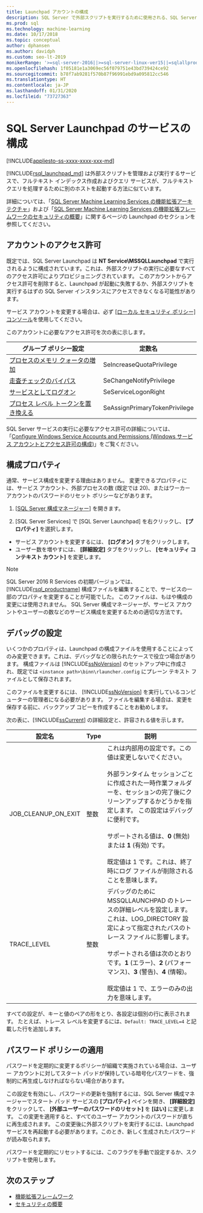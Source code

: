 ```yaml
---
title: Launchpad アカウントの構成
description: SQL Server で外部スクリプトを実行するために使用される、SQL Server Launchpad サービス アカウントを変更する方法。
ms.prod: sql
ms.technology: machine-learning
ms.date: 10/17/2018
ms.topic: conceptual
author: dphansen
ms.author: davidph
ms.custom: seo-lt-2019
monikerRange: '>=sql-server-2016||>=sql-server-linux-ver15||=sqlallproducts-allversions'
ms.openlocfilehash: 1f05181e1a3069ec56f079751e43bd739424ce92
ms.sourcegitcommit: b78f7ab9281f570b87f96991ebd9a095812cc546
ms.translationtype: HT
ms.contentlocale: ja-JP
ms.lasthandoff: 01/31/2020
ms.locfileid: "73727363"
---
```

# <a name="sql-server-launchpad-service-configuration"></a>SQL Server Launchpad のサービスの構成
[!INCLUDE[appliesto-ss-xxxx-xxxx-xxx-md](../../includes/appliesto-ss-xxxx-xxxx-xxx-md.md)]

[!INCLUDE[rsql_launchpad_md](../../includes/rsql-launchpad-md.md)] は外部スクリプトを管理および実行するサービスで、フルテキスト インデックス作成およびクエリ サービスが、フルテキスト クエリを処理するために別のホストを起動する方法に似ています。

詳細については、「[SQL Server Machine Learning Services の機能拡張アーキテクチャ](../../advanced-analytics/concepts/extensibility-framework.md#launchpad)」および「[SQL Server Machine Learning Services の機能拡張フレームワークのセキュリティの概要](../../advanced-analytics/concepts/security.md#launchpad)」に関するページの Launchpad のセクションを参照してください。

## <a name="account-permissions"></a>アカウントのアクセス許可

既定では、SQL Server Launchpad は **NT Service\MSSQLLaunchpad** で実行されるように構成されています。これは、外部スクリプトの実行に必要なすべてのアクセス許可によりプロビジョニングされています。 このアカウントからアクセス許可を削除すると、Launchpad が起動に失敗するか、外部スクリプトを実行するはずの SQL Server インスタンスにアクセスできなくなる可能性があります。

サービス アカウントを変更する場合は、必ず [[ローカル セキュリティ ポリシー] コンソール](https://docs.microsoft.com/windows/security/threat-protection/security-policy-settings/how-to-configure-security-policy-settings)を使用してください。

このアカウントに必要なアクセス許可を次の表に示します。

| グループ ポリシー設定 | 定数名 |
|----------------------|---------------|
| [プロセスのメモリ クォータの増加](https://docs.microsoft.com/windows/security/threat-protection/security-policy-settings/adjust-memory-quotas-for-a-process) | SeIncreaseQuotaPrivilege | 
| [走査チェックのバイパス](https://docs.microsoft.com/windows/security/threat-protection/security-policy-settings/bypass-traverse-checking) | SeChangeNotifyPrivilege | 
| [サービスとしてログオン](https://docs.microsoft.com/windows/security/threat-protection/security-policy-settings/log-on-as-a-service) | SeServiceLogonRight | 
| [プロセス レベル トークンを置き換える](https://docs.microsoft.com/windows/security/threat-protection/security-policy-settings/replace-a-process-level-token) | SeAssignPrimaryTokenPrivilege | 

SQL Server サービスの実行に必要なアクセス許可の詳細については、「[Configure Windows Service Accounts and Permissions (Windows サービス アカウントとアクセス許可の構成)](../../database-engine/configure-windows/configure-windows-service-accounts-and-permissions.md)」をご覧ください。

<a name="bkmk_ChangingConfig"></a> 

## <a name="configuration-properties"></a>構成プロパティ

通常、サービス構成を変更する理由はありません。 変更できるプロパティには、サービス アカウント、外部プロセスの数 (既定では 20)、またはワーカー アカウントのパスワードのリセット ポリシーなどがあります。

1. [[SQL Server 構成マネージャー](../../relational-databases/sql-server-configuration-manager.md)] を開きます。

2. [SQL Server Services] で [SQL Server Launchpad] を右クリックし、 **[プロパティ]** を選択します。
  + サービス アカウントを変更するには、 **[ログオン]** タブをクリックします。
  + ユーザー数を増やすには、 **[詳細設定]** タブをクリックし、 **[セキュリティ コンテキスト カウント]** を変更します。

> [!Note]
> SQL Server 2016 R Services の初期バージョンでは、[!INCLUDE[rsql_productname](../../includes/rsql-productname-md.md)] 構成ファイルを編集することで、サービスの一部のプロパティを変更することが可能でした。 このファイルは、もはや構成の変更には使用されません。 SQL Server 構成マネージャーが、サービス アカウントやユーザーの数などのサービス構成を変更するための適切な方法です。

## <a name="debug-settings"></a>デバッグの設定

いくつかのプロパティは、Launchpad の構成ファイルを使用することによってのみ変更できます。これは、デバッグなどの限られたケースで役立つ場合があります。 構成ファイルは [!INCLUDE[ssNoVersion](../../includes/ssnoversion-md.md)] のセットアップ中に作成され、既定では `<instance path>\binn\rlauncher.config` にプレーン テキスト ファイルとして保存されます。

このファイルを変更するには、 [!INCLUDE[ssNoVersion](../../includes/ssnoversion-md.md)] を実行しているコンピューターの管理者になる必要があります。 ファイルを編集する場合は、変更を保存する前に、バックアップ コピーを作成することをお勧めします。

次の表に、[!INCLUDE[ssCurrent](../../includes/sscurrent-md.md)] の詳細設定と、許容される値を示します。

|**設定名**|**Type**|**説明**|
|----|----|----|
|JOB\_CLEANUP\_ON\_EXIT|整数 |これは内部用の設定です。この値は変更しないでください。 </br></br>外部ランタイム セッションごとに作成された一時作業フォルダーを、セッションの完了後にクリーンアップするかどうかを指定します。 この設定はデバッグに便利です。 </br></br>サポートされる値は、**0** (無効) または **1** (有効) です。 </br></br>既定値は 1 です。これは、終了時にログ ファイルが削除されることを意味します。|
|TRACE\_LEVEL|整数 |デバッグのために MSSQLLAUNCHPAD のトレースの詳細レベルを設定します。 これは、LOG_DIRECTORY 設定によって指定されたパスのトレース ファイルに影響します。 </br></br>サポートされる値は次のとおりです。**1** (エラー)、**2** (パフォーマンス)、**3** (警告)、**4** (情報)。 </br></br>既定値は 1 で、エラーのみの出力を意味します。|

すべての設定が、キーと値のペアの形をとり、各設定は個別の行に表示されます。 たとえば、トレース レベルを変更するには、`Default: TRACE_LEVEL=4` と記載した行を追加します。

<a name="bkmk_EnforcePolicy"></a>

## <a name="enforcing-password-policy"></a>パスワード ポリシーの適用

パスワードを定期的に変更するポリシーが組織で実施されている場合は、ユーザー アカウントに対してスタート パッドが保持している暗号化パスワードを、強制的に再生成しなければならない場合があります。

この設定を有効にし、パスワードの更新を強制するには、SQL Server 構成マネージャーでスタート パッド サービスの **[プロパティ]** ペインを開き、 **[詳細設定]** をクリックして、 **[外部ユーザーのパスワードのリセット]** を **[はい]** に変更します。 この変更を適用すると、すべてのユーザー アカウントのパスワードが直ちに再生成されます。 この変更後に外部スクリプトを実行するには、Launchpad サービスを再起動する必要があります。このとき、新しく生成されたパスワードが読み取られます。

パスワードを定期的にリセットするには、このフラグを手動で設定するか、スクリプトを使用します。

## <a name="next-steps"></a>次のステップ

+ [機能拡張フレームワーク](../concepts/extensibility-framework.md)
+ [セキュリティの概要](../concepts/security.md)
